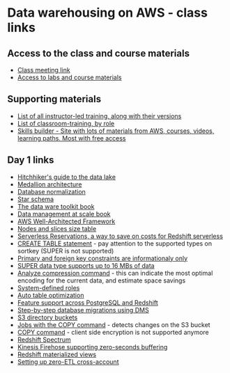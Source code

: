 # Data warehousing on AWS - class links

## Access to the class and course materials

- [Class meeting link](https://awsvirtual.webex.com/awsvirtual/j.php?MTID=m56c471205ec47002f0182c982b6e9210)
- [Access to labs and course materials](https://us-east-1.student.classrooms.aws.training/class/ilt%23d7oZD4UhZeVv187TRRKiTr)

## Supporting materials
- [List of all instructor-led training, along with their versions](https://releases.awstc.com/)
- [List of classroom-training, by role](https://aws.amazon.com/training/classroom/?nc2=sb_tr_ct)
- [Skills builder - Site with lots of materials from AWS, courses, videos, learning paths. Most with free access](https://skillbuilder.aws/)

## Day 1 links
- [Hitchhiker's guide to the data lake](https://azure.github.io/Storage/docs/analytics/hitchhikers-guide-to-the-datalake/)
- [Medallion architecture](https://www.databricks.com/glossary/medallion-architecture)
- [Database normalization](en.wikipedia.org/wiki/Database_normalization)
- [Star schema](https://en.wikipedia.org/wiki/Star_schema)
- [The data ware toolkit book](https://www.amazon.com/Data-Warehouse-Toolkit-Definitive-Dimensional/)
- [Data management at scale book](https://www.amazon.com/Data-Management-Scale-Modern-Architecture/)
- [AWS Well-Architected Framework](https://aws.amazon.com/architecture/well-architected/?wa-lens-whitepapers.sort-by=item.additionalFields.sortDate&wa-lens-whitepapers.sort-order=desc&wa-guidance-whitepapers.sort-by=item.additionalFields.sortDate&wa-guidance-whitepapers.sort-order=desc)
- [Nodes and slices size table](https://docs.aws.amazon.com/redshift/latest/mgmt/working-with-clusters.html)
- [Serverless Reservations, a way to save on costs for Redshift serverless](https://aws.amazon.com/about-aws/whats-new/2025/04/serverless-reservations-discounted-pricing-option-amazon-redshift-serverless/)
- [CREATE TABLE statement](https://docs.aws.amazon.com/en_us/redshift/latest/dg/r_CREATE_TABLE_NEW.html) - pay attention to the supported types on sortkey (SUPER is not supported)
- [Primary and foreign key constraints are informationaly only](https://docs.aws.amazon.com/redshift/latest/dg/c_best-practices-defining-constraints.html)
- [SUPER data type supports up to 16 MBs of data](https://docs.aws.amazon.com/redshift/latest/dg/r_SUPER_type.html)
- [Analyze compression command](https://docs.aws.amazon.com/redshift/latest/dg/t_Verifying_data_compression.html) - this can indicate the most optimal encoding for the current data, and estimate space savings
- [System-defined roles](https://docs.aws.amazon.com/redshift/latest/dg/r_roles-default.html)
- [Auto table optimization](https://docs.aws.amazon.com/redshift/latest/dg/t_Creating_tables.html)
- [Feature support across PostgreSQL and Redshift](https://docs.aws.amazon.com/redshift/latest/dg/c_redshift-and-postgres-sql.html)
- [Step-by-step database migrations using DMS](https://docs.aws.amazon.com/dms/latest/sbs/dms-sbs-welcome.html)
- [S3 directory buckets](https://docs.aws.amazon.com/AmazonS3/latest/userguide/s3-express-differences.html)
- [Jobs with the COPY command](https://docs.aws.amazon.com/redshift/latest/dg/r_COPY-JOB.html) - detects changes on the S3 bucket
- [COPY command](https://docs.aws.amazon.com/redshift/latest/dg/r_COPY.html) - client side encryption is not supported anymore
- [Redshift Spectrum](https://docs.aws.amazon.com/en_us/redshift/latest/dg/c-getting-started-using-spectrum.html)
- [Kinesis Firehose supporting zero-seconds buffering](https://aws.amazon.com/about-aws/whats-new/2023/12/amazon-kinesis-data-firehose-zero-buffering/)
- [Redshift materialized views](https://docs.aws.amazon.com/redshift/latest/dg/materialized-view-overview.html)
- [Setting up zero-ETL cross-account](https://repost.aws/articles/AR5c_j088bT76j2v5hAWaljw/set-up-cross-account-zero-etl-integration-in-the-same-region)
